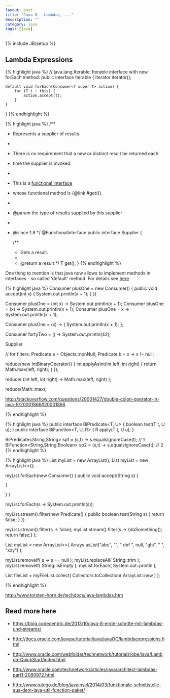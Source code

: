 ```yaml
---
layout: post
title: "Java 8   Lambdas, ..."
description: ""
category: java
tags: [java]
---
```

{% include JB/setup %}


<link rel="stylesheet" href="//cdnjs.cloudflare.com/ajax/libs/highlight.js/8.7/styles/androidstudio.min.css">
<script src="//cdnjs.cloudflare.com/ajax/libs/highlight.js/8.7/highlight.min.js"></script>
<script>hljs.initHighlightingOnLoad();</script>



## Lambda Expressions


{% highlight java %}
// java.lang.Iterable: Iterable interface with new forEach method:
public interface Iterable<T> {
    Iterator<T> iterator(); 
  
    default void forEach(Consumer<? super T> action) {
        for (T t : this) {
            action.accept(t);
        }
    }
} 
{% endhighlight %}



{% highlight java %}
/**
 * Represents a supplier of results.
 *
 * <p>There is no requirement that a new or distinct result be returned each
 * time the supplier is invoked.
 *
 * <p>This is a <a href="package-summary.html">functional interface</a>
 * whose functional method is {@link #get()}.
 *
 * @param <T> the type of results supplied by this supplier
 *
 * @since 1.8
 */
@FunctionalInterface
public interface Supplier<T> {

    /**
     * Gets a result.
     *
     * @return a result
     */
    T get();
}
{% endhighlight %}

One thing to mention is that java now allows to implement methods in interfaces - so called 'default' method. For details see [here](https://docs.oracle.com/javase/tutorial/java/IandI/defaultmethods.html)



{% highlight java %}
Consumer<int> plusOne = new Consumer<int>() {
		 					public void accept(int x) {
		      					System.out.println(x + 1);
		   					}
						})


Consumer<int> plusOne = (int x) -> System.out.println(x + 1);
Consumer<int> plusOne = (x) -> System.out.println(x + 1);
Consumer<int> plusOne = x -> System.out.println(x + 1);

Consumer<int> plusOne = (x) -> { System.out.println(x + 1); };

Consumer<int> fortyTwo = () -> System.out.println(42);


Supplier<T>


// for filters:
Predicate<Object> a = Objects::nonNull;
Predicate<Object> b = x -> x != null;



reduce(new IntBinaryOperator() {
    int applyAsInt(int left, int right) {
        return Math.max(left, right);
    }
});

reduce( (int left, int right) -> Math.max(left, right) );


reduce(Math::max);

http://stackoverflow.com/questions/20001427/double-colon-operator-in-java-8/20001866#20001866

{% endhighlight %}




{% highlight java %}
public interface BiPredicate<T, U> {
    boolean test(T t, U u);
}
public interface BiFunction<T, U, R> {
    R apply(T t, U u);
}


BiPredicate<String,String>        sp1 =  (s,t) -> s.equalsIgnoreCase(t); // 1
BiFunction<String,String,Boolean> sp2 =  (s,t) -> s.equalsIgnoreCase(t); // 2
{% endhighlight %}



{% highlight java %}
List<String> myList = new ArrayList<String>();
List<String> myList = new ArrayList<>();

myList.forEach(new Consumer<String>() {
    public void accept(String s) {

    }
} )


myList.forEach(s -> System.out.println(s));




myList.stream().filter(new Predicate<String>() {
    public boolean test(String s) {
        return false;
    }
})

myList.stream().filter(s -> false);
myList.stream().filter(s -> {doSomething(); return false;} );




List<String> myList = new ArrayList<>(
                Arrays.asList("abc", "", "   def   ", null, "ghi", "   ", "xzy")
            );

myList.removeIf( s -> s == null );
myList.replaceAll( String::trim );
myList.removeIf( String::isEmpty );
myList.forEach( System.out::println );


List<File> fileList = myFileList.collect( 
                          Collectors.toCollection(
                              ArrayList::new 
                          ) 
                      );

{% endhighlight %}


<http://www.torsten-horn.de/techdocs/java-lambdas.htm>






## Read more here

* <https://blog.codecentric.de/2013/10/java-8-erste-schritte-mit-lambdas-und-streams/>
* <http://docs.oracle.com/javase/tutorial/java/javaOO/lambdaexpressions.html>
* <http://www.oracle.com/webfolder/technetwork/tutorials/obe/java/Lambda-QuickStart/index.html>
* <http://www.oracle.com/technetwork/articles/java/architect-lambdas-part1-2080972.html>

* <http://www.tutego.de/blog/javainsel/2014/03/funktionale-schnittstelle-aus-dem-java-util-function-paket/>
